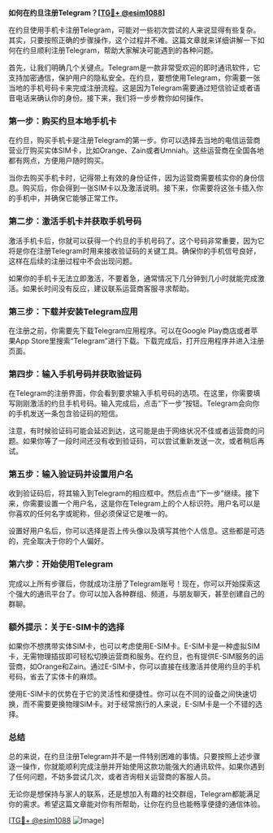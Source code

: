 **如何在约旦注册Telegram？[[TG💪+ @esim1088](https://t.me/s/esim1088)]**

在约旦使用手机卡注册Telegram，可能对一些初次尝试的人来说显得有些复杂。其实，只要按照正确的步骤操作，这个过程并不难。这篇文章就来详细讲解一下如何在约旦顺利注册Telegram，帮助大家解决可能遇到的各种问题。

首先，让我们明确几个关键点。Telegram是一款非常受欢迎的即时通讯软件，它支持加密通信，保护用户的隐私安全。在约旦，要想使用Telegram，你需要一张当地的手机号码卡来完成注册流程。这是因为Telegram需要通过短信验证或者语音电话来确认你的身份。接下来，我们将一步步教你如何操作。

### 第一步：购买约旦本地手机卡

在约旦，购买手机卡是注册Telegram的第一步。你可以选择去当地的电信运营商营业厅购买实体SIM卡，比如Orange、Zain或者Umniah。这些运营商在全国各地都有网点，方便用户随时购买。

当你去购买手机卡时，记得带上有效的身份证件，因为运营商需要核实你的身份信息。购买后，你会得到一张SIM卡以及激活说明。接下来，你需要将这张卡插入你的手机中，并确保它能够正常工作。

### 第二步：激活手机卡并获取手机号码

激活手机卡后，你就可以获得一个约旦的手机号码了。这个号码非常重要，因为它将是你在注册Telegram时用来接收验证码的关键工具。确保你的手机信号良好，这样在后续的注册过程中不会出现问题。

如果你的手机卡无法立即激活，不要着急，通常情况下几分钟到几小时就能完成激活。如果长时间没有反应，建议联系运营商客服寻求帮助。

### 第三步：下载并安装Telegram应用

在注册之前，你需要先下载Telegram应用程序。可以在Google Play商店或者苹果App Store里搜索“Telegram”进行下载。下载完成后，打开应用程序并进入注册页面。

### 第四步：输入手机号码并获取验证码

在Telegram的注册界面，你会看到要求输入手机号码的选项。在这里，你需要填写刚刚激活的约旦手机号码。输入完成后，点击“下一步”按钮。Telegram会向你的手机发送一条包含验证码的短信。

注意，有时候验证码可能会延迟到达，这可能是由于网络状况不佳或者运营商的问题。如果你等了一段时间还没有收到验证码，可以尝试重新发送一次，或者稍后再试。

### 第五步：输入验证码并设置用户名

收到验证码后，将其输入到Telegram的相应框中。然后点击“下一步”继续。接下来，你需要设置一个用户名，这是你在Telegram上的个人标识符。用户名可以是你喜欢的任何名字或昵称，但必须保证它是唯一的。

设置好用户名后，你可以选择是否上传头像以及填写其他个人信息。这些都是可选的，完全取决于你的个人偏好。

### 第六步：开始使用Telegram

完成以上所有步骤后，你就成功注册了Telegram账号！现在，你可以开始探索这个强大的通讯平台了。你可以加入各种群组、频道，与朋友聊天，甚至创建自己的群聊。

### 额外提示：关于E-SIM卡的选择

如果你不想携带实体SIM卡，也可以考虑使用E-SIM卡。E-SIM卡是一种虚拟SIM卡，无需物理插拔即可轻松切换运营商和服务。在约旦，也有提供E-SIM服务的运营商，如Orange和Zain。通过E-SIM卡，你可以直接在线激活并使用约旦的手机号码，省去了实体卡的麻烦。

使用E-SIM卡的优势在于它的灵活性和便捷性。你可以在不同的设备之间快速切换，而不需要更换物理SIM卡。对于经常旅行的人来说，E-SIM卡是一个不错的选择。

### 总结

总的来说，在约旦注册Telegram并不是一件特别困难的事情。只要按照上述步骤逐一操作，你就能顺利完成注册并开始使用这款功能强大的通讯软件。如果你遇到了任何问题，不妨多尝试几次，或者咨询相关运营商的客服人员。

无论你是想保持与家人的联系，还是想加入有趣的社交群组，Telegram都能满足你的需求。希望这篇文章能对你有所帮助，让你在约旦也能畅享便捷的通信体验。

[[TG💪+ @esim1088](https://t.me/s/esim1088) ![Image](https://i.postimg.cc/4NQfJmqS/Snipaste-2025-05-13-00-14-12.png)]